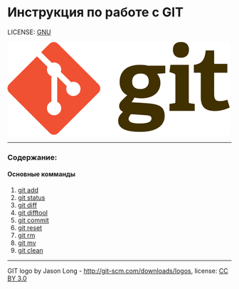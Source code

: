# Инструкция по работе с GIT

LICENSE: [GNU](./license.md)

![git-logo](./assets/Git-logo.png)

---

### Содержание:
#### Основные комманды
1. [git add](./add.md)
2. [git status](./status.md)
3. [git diff](./diff.md)
4. [git difftool](./difftool.md)
5. [git commit](./commit.md)
6. [git reset](./reset.md)
7. [git rm](./rm.md)
8. [git mv](./mv.md)
9. [git clean](./clean.md)

---

GIT logo by Jason Long - http://git-scm.com/downloads/logos,
license: [CC BY 3.0](https://creativecommons.org/licenses/by/3.0/)


